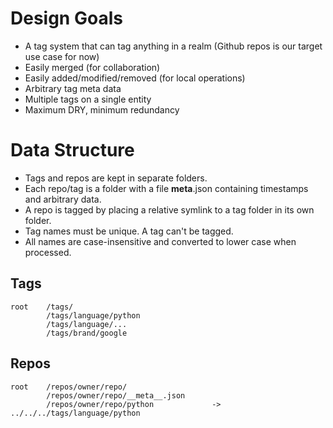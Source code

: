# Design Goals

* A tag system that can tag anything in a realm (Github repos is our target use case for now)
* Easily merged (for collaboration)
* Easily added/modified/removed (for local operations)
* Arbitrary tag meta data
* Multiple tags on a single entity
* Maximum DRY, minimum redundancy

# Data Structure

* Tags and repos are kept in separate folders.
* Each repo/tag is a folder with a file __meta__.json containing timestamps and arbitrary data. 
* A repo is tagged by placing a relative symlink to a tag folder in its own folder. 
* Tag names must be unique. A tag can't be tagged.
* All names are case-insensitive and converted to lower case when processed.

## Tags

    root    /tags/
            /tags/language/python
            /tags/language/...
            /tags/brand/google

## Repos

    root    /repos/owner/repo/
            /repos/owner/repo/__meta__.json
            /repos/owner/repo/python             -> ../../../tags/language/python
